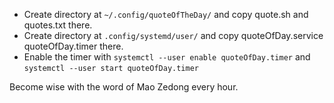 
- Create directory at `~/.config/quoteOfTheDay/` and copy quote.sh and quotes.txt there.
- Create directory at `.config/systemd/user/` and copy quoteOfDay.service quoteOfDay.timer there.
- Enable the timer with `systemctl --user enable quoteOfDay.timer` and `systemctl --user start quoteOfDay.timer`  

Become wise with the word of Mao Zedong every hour.
